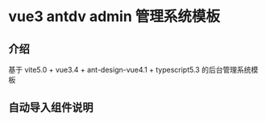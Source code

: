 # vue3 antdv admin 管理系统模板

## 介绍

基于 vite5.0 + vue3.4 + ant-design-vue4.1 + typescript5.3 的后台管理系统模板

## 自动导入组件说明
